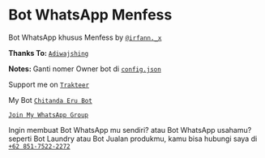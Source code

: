 # Bot WhatsApp Menfess
Bot WhatsApp khusus Menfess by [`@irfann._x`](https://instagram.com/irfann._x)

<b>Thanks To: </b>[`Adiwajshing`](https://github.com/adiwajshing)

<b>Notes: </b>Ganti nomer Owner bot di [`config.json`](config.json)

Support me on [`Trakteer`](https://trakteer.id/rtwone)

My Bot [`Chitanda Eru Bot`](https://s.id/chitandabot)

[`Join My WhatsApp Group`](https://chat.whatsapp.com/GfRg426F0RtE5s0XzFI6Oc)

Ingin membuat Bot WhatsApp mu sendiri? atau Bot WhatsApp usahamu? seperti Bot Laundry atau Bot Jualan produkmu, kamu bisa hubungi saya di [`+62 851-7522-2272`](https://wa.me/6285175222272)

